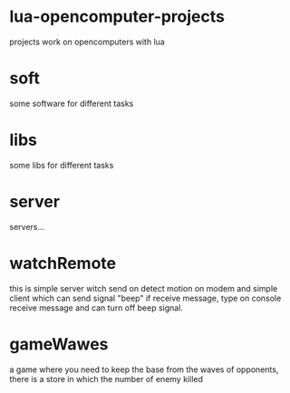# lua-opencomputer-projects
projects work on opencomputers with lua

# soft
some software for different tasks

# libs
some libs for different tasks

# server
servers...

# watchRemote
this is simple server witch send on detect motion on modem and simple client which can send signal "beep" if receive message, type on console receive message and can turn off beep signal.

# gameWawes
a game where you need to keep the base from the waves of opponents, there is a store in which the number of enemy killed
